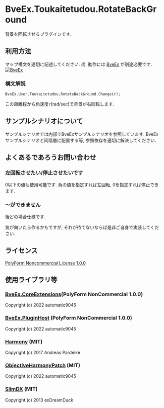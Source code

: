 # BveEx.Toukaitetudou.RotateBackGround

背景を回転させるプラグインです.

## 利用方法

マップ構文を適切に記述してください.
尚, 動作には [BveEx](https://bveex.okaoka-depot.com/) が別途必要です.[![BveEx](https://www.okaoka-depot.com/contents/bve/banner_AtsEX.svg)](https://bveex.okaoka-depot.com/)

### 構文解説

```BveEx.User.Toukaitetudou.RotateBackGround.Change(r);```

この距離程から角速度`r`[rad/sec]で背景が右回転します.

## サンプルシナリオについて

サンプルシナリオでは内部でBveExサンプルシナリオを参照しています.
BveExサンプルシナリオと同階層に配置する等, 参照依存を適切に解決してください.

## よくあるであろうお問い合わせ

### 左回転させたい/停止させたいです

0以下の値も使用可能です.
負の値を指定すれば左回転, 0を指定すれば停止できます.

### ～ができません

殆どの場合仕様です.

気が向いたら作るかもですが, それが待てないならば是非ご自身で実装してください.

## ライセンス

[PolyForm Noncommercial License 1.0.0](LICENSE.md)

## 使用ライブラリ等

### [BveEx.CoreExtensions](https://github.com/automatic9045/BveEX)(PolyForm NonCommercial 1.0.0)

Copyright (c) 2022 automatic9045

### [BveEx.PluginHost](https://github.com/automatic9045/BveEX) (PolyForm NonCommercial 1.0.0)

Copyright (c) 2022 automatic9045

### [Harmony](https://github.com/pardeike/Harmony) (MIT)

Copyright (c) 2017 Andreas Pardeike

### [ObjectiveHarmonyPatch](https://github.com/automatic9045/ObjectiveHarmonyPatch) (MIT)

Copyright (c) 2022 automatic9045

### [SlimDX](https://www.nuget.org/packages/SlimDX/) (MIT)

Copyright (c) 2013  exDreamDuck
